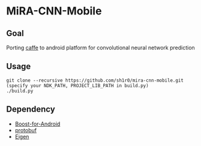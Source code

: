 MiRA-CNN-Mobile
===============
## Goal
Porting [caffe](https://github.com/BVLC/caffe) to android platform for convolutional neural network prediction

## Usage
```
git clone --recursive https://github.com/sh1r0/mira-cnn-mobile.git
(specify your NDK_PATH, PROJECT_LIB_PATH in build.py)
./build.py
```

## Dependency
* [Boost-for-Android](https://github.com/MysticTreeGames/Boost-for-Android)
* [protobuf](https://code.google.com/p/protobuf)
* [Eigen](http://eigen.tuxfamily.org)
